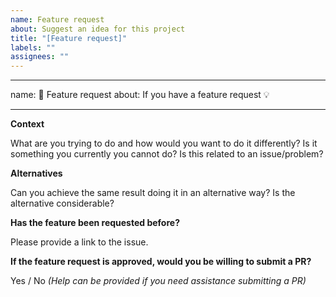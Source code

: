 ```yaml
---
name: Feature request
about: Suggest an idea for this project
title: "[Feature request]"
labels: ""
assignees: ""
---
```


---

name: 🚀 Feature request
about: If you have a feature request 💡

---

**Context**

What are you trying to do and how would you want to do it differently? Is it something you currently you cannot do? Is this related to an issue/problem?

**Alternatives**

Can you achieve the same result doing it in an alternative way? Is the alternative considerable?

**Has the feature been requested before?**

Please provide a link to the issue.

**If the feature request is approved, would you be willing to submit a PR?**

Yes / No _(Help can be provided if you need assistance submitting a PR)_
